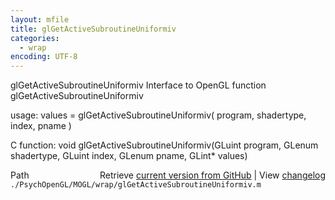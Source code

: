 ```yaml
---
layout: mfile
title: glGetActiveSubroutineUniformiv
categories:
  - wrap
encoding: UTF-8
---
```


glGetActiveSubroutineUniformiv  Interface to OpenGL function glGetActiveSubroutineUniformiv  

usage:  values = glGetActiveSubroutineUniformiv( program, shadertype, index, pname )  

C function:  void glGetActiveSubroutineUniformiv(GLuint program, GLenum shadertype, GLuint index, GLenum pname, GLint\* values)  


<div class="code_header" style="text-align:right;">
  <span style="float:left;">Path&nbsp;&nbsp;</span> <span class="counter">Retrieve <a href=
  "https://raw.github.com/Psychtoolbox-3/Psychtoolbox-3/beta/./PsychOpenGL/MOGL/wrap/glGetActiveSubroutineUniformiv.m">current version from GitHub</a> | View <a href=
  "https://github.com/Psychtoolbox-3/Psychtoolbox-3/commits/beta/./PsychOpenGL/MOGL/wrap/glGetActiveSubroutineUniformiv.m">changelog</a></span>
</div>
<div class="code">
  <code>./PsychOpenGL/MOGL/wrap/glGetActiveSubroutineUniformiv.m</code>
</div>
